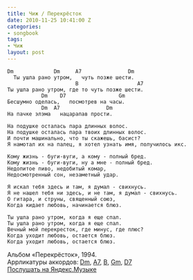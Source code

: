 ```yaml
---
title: Чиж / Перекрёсток
date: 2010-11-25 10:41:00 Z
categories:
- songbook
tags:
- Чиж
layout: post
---
```


    Dm             Dm     A7               Dm
      Ты ушла рано утром,   чуть позже шести.
                          B                   A7
    Ты ушла рано утром, где то чуть позже шести.
               Dm    D7                 Gm
    Бесшумно оделась,   посмотрев на часы.
               Dm  A7               Dm
    На пачке элэма   нацарапав прости.

    На подушке осталась пара длинных волос.
    На подушке осталась пара твоих длинных волос.
    И почти машинально, что ты скажешь, басист?
    Я намотал их на палец, я хотел узнать имя, получилось икс.

    Кому жизнь - буги-вуги, а кому - полный бред.
    Кому жизнь - буги-вуги, ну а мне - полный бред.
    Недопитое пиво, недобитый комар,
    Недосмотренный сон, незаметный удар.

    Я искал тебя здесь и там, я думал - свихнусь.
    Я не нашел тебя ни здесь, и не там, я думал - свихнусь.
    О гитара, и струны, священный союз,
    Когда кидает любовь, начинается блюз.

    Ты ушла рано утром, когда я еще спал.
    Ты ушла рано утром, когда я еще спал.
    Вечный мой перекресток, где минус, где плюс?
    Когда уходит любовь, остается блюз.
    Когда уходит любовь, остается блюз.

Альбом «Перекрёсток», 1994.  
Аррликатуры аккордов: [Dm](http://guitar-chords-chart.net/#Dm), [A7](http://guitar-chords-chart.net/#A7), [B](http://guitar-chords-chart.net/#B), [Gm](http://guitar-chords-chart.net/#Gm), [D7](http://guitar-chords-chart.net/#D7)  
<a href="http://music.yandex.ru/#/track/597330/album/63768" rel="nofollow" target="_blank">Послушать на Яндекс.Музыке</a>


